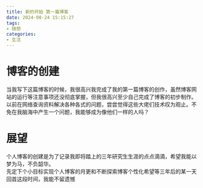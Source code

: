```yaml
---
title: 新的开始 第一篇博客
date: 2024-08-24 15:15:27
tags: 
- 随想
categories: 
- 生活
---
```


# 博客的创建
当我写下这篇博客的时候，我很高兴我完成了我的第一篇博客的创作，虽然博客网站的运行等注意事项还没彻底掌握，但我很高兴至少自己完成了博客的初步制作。  
以前在网络查询资料解决各种各式的问题，尝尝觉得这些大佬们技术叹为观止。不免在我脑海中产生一个问题，我能够成为像他们一样的人吗？  
# 展望
个人博客的创建是为了记录我即将踏上的三年研究生生涯的点点滴滴，希望我能以梦为马，不负韶华。  
先定下个小目标实现个人博客的月更和不断探索博客个性化希望等三年后的某一天回首这段时间，我能不留遗憾

  
